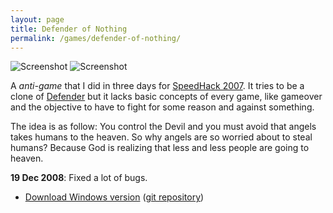 ```yaml
---
layout: page
title: Defender of Nothing
permalink: /games/defender-of-nothing/
---
```


<img class="img-responsive" src="screenshot0.png" alt="Screenshot" />

<img class="img-responsive" src="screenshot1.png" alt="Screenshot" />

A _anti-game_ that I did in three days for
[SpeedHack 2007](http://www.speedhack.allegro.cc/). It tries to be a
clone of [Defender](http://en.wikipedia.org/wiki/Defender_%28game%29) but
it lacks basic concepts of every game, like gameover and the objective
to have to fight for some reason and against something.

The idea is as follow: You control the Devil and you must avoid that
angels takes humans to the heaven. So why angels are so worried about
to steal humans? Because God is realizing that less and less people
are going to heaven.

**19 Dec 2008**: Fixed a lot of bugs.

* [Download Windows version](http://files.davidcapello.com/v1/defnot.zip) ([git repository](http://github.com/dacap/defenderofnothing/))

